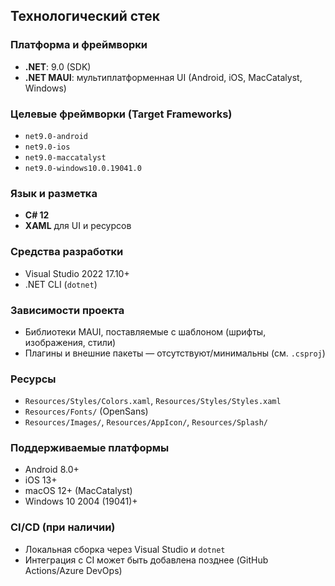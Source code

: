 ## Технологический стек

### Платформа и фреймворки
- **.NET**: 9.0 (SDK)
- **.NET MAUI**: мультиплатформенная UI (Android, iOS, MacCatalyst, Windows)

### Целевые фреймворки (Target Frameworks)
- `net9.0-android`
- `net9.0-ios`
- `net9.0-maccatalyst`
- `net9.0-windows10.0.19041.0`

### Язык и разметка
- **C# 12**
- **XAML** для UI и ресурсов

### Средства разработки
- Visual Studio 2022 17.10+
- .NET CLI (`dotnet`)

### Зависимости проекта
- Библиотеки MAUI, поставляемые с шаблоном (шрифты, изображения, стили)
- Плагины и внешние пакеты — отсутствуют/минимальны (см. `.csproj`)

### Ресурсы
- `Resources/Styles/Colors.xaml`, `Resources/Styles/Styles.xaml`
- `Resources/Fonts/` (OpenSans)
- `Resources/Images/`, `Resources/AppIcon/`, `Resources/Splash/`

### Поддерживаемые платформы
- Android 8.0+
- iOS 13+
- macOS 12+ (MacCatalyst)
- Windows 10 2004 (19041)+

### CI/CD (при наличии)
- Локальная сборка через Visual Studio и `dotnet`
- Интеграция с CI может быть добавлена позднее (GitHub Actions/Azure DevOps)


